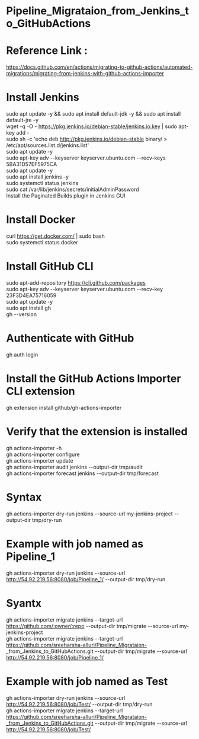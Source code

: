 # Pipeline_Migrataion_from_Jenkins_to_GitHubActions <br>
# Reference Link :
https://docs.github.com/en/actions/migrating-to-github-actions/automated-migrations/migrating-from-jenkins-with-github-actions-importer

# Install Jenkins <br>
sudo apt update -y && sudo apt install default-jdk -y && sudo apt install default-jre -y <br>
wget -q -O - https://pkg.jenkins.io/debian-stable/jenkins.io.key | sudo apt-key add - <br>
sudo sh -c 'echo deb http://pkg.jenkins.io/debian-stable binary/ > /etc/apt/sources.list.d/jenkins.list' <br>
sudo apt update -y <br>
sudo apt-key adv --keyserver keyserver.ubuntu.com --recv-keys 5BA31D57EF5975CA <br>
sudo apt update -y <br>
sudo apt install jenkins -y <br>
sudo systemctl status jenkins <br>
sudo cat /var/lib/jenkins/secrets/initialAdminPassword <br>
Install the Paginated Builds plugin in Jenkins GUI <br>

# Install Docker <br>
curl https://get.docker.com/ | sudo bash <br>
sudo systemctl status docker <br>

# Install GitHub CLI <br>
sudo apt-add-repository https://cli.github.com/packages <br>
sudo apt-key adv --keyserver keyserver.ubuntu.com --recv-key 23F3D4EA75716059 <br>
sudo apt update -y <br>
sudo apt install gh <br>
gh --version <br>

# Authenticate with GitHub <br>
gh auth login <br>

# Install the GitHub Actions Importer CLI extension <br>
gh extension install github/gh-actions-importer <br>

# Verify that the extension is installed <br>
gh actions-importer -h <br>
gh actions-importer configure <br>
gh actions-importer update <br>
gh actions-importer audit jenkins --output-dir tmp/audit <br>
gh actions-importer forecast jenkins --output-dir tmp/forecast <br>

# Syntax <br>
gh actions-importer dry-run jenkins --source-url my-jenkins-project --output-dir tmp/dry-run <br>
# Example with job named as Pipeline_1 <br>
gh actions-importer dry-run jenkins --source-url http://54.92.219.56:8080/job/Pipeline_1/ --output-dir tmp/dry-run <br>
# Syantx <br>
gh actions-importer migrate jenkins --target-url https://github.com/:owner/:repo --output-dir tmp/migrate --source-url my-jenkins-project <br>
gh actions-importer migrate jenkins --target-url https://github.com/sreeharsha-alluri/Pipeline_Migrataion- _from_Jenkins_to_GitHubActions.git --output-dir tmp/migrate --source-url http://54.92.219.56:8080/job/Pipeline_1/ <br>
# Example with job named as Test <br>
gh actions-importer dry-run jenkins --source-url http://54.92.219.56:8080/job/Test/ --output-dir tmp/dry-run <br>
gh actions-importer migrate jenkins --target-url https://github.com/sreeharsha-alluri/Pipeline_Migrataion-_from_Jenkins_to_GitHubActions.git --output-dir tmp/migrate --source-url http://54.92.219.56:8080/job/Test/ <br>




